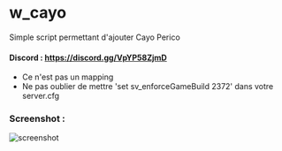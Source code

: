 # w_cayo
Simple script permettant d'ajouter Cayo Perico

#### Discord : https://discord.gg/VpYP58ZjmD

- Ce n'est pas un mapping
- Ne pas oublier de mettre 'set sv_enforceGameBuild 2372' dans votre server.cfg

### Screenshot :

![screenshot](https://cdn.discordapp.com/attachments/534833580271075328/926466982327496714/cayo.PNG)
